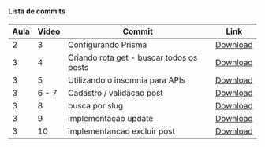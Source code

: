#### Lista de commits
Aula | Video | Commit | Link
------ | ------ | ------ | ------
 | 2 | 3 | Configurando Prisma | [Download](https://github.com/treinaweb/treinaweb-nextjs-apis/archive/0e1580e.zip)
 | 3 | 4 | Criando rota get - buscar todos os posts | [Download](https://github.com/treinaweb/treinaweb-nextjs-apis/archive/e601320.zip)
 | 3 | 5 | Utilizando o insomnia para APIs | [Download](https://github.com/treinaweb/treinaweb-nextjs-apis/archive/24e5e04.zip)
 | 3 | 6 - 7 | Cadastro / validacao post | [Download](https://github.com/treinaweb/treinaweb-nextjs-apis/archive/3681eee.zip)
 | 3 | 8 | busca por slug | [Download](https://github.com/treinaweb/treinaweb-nextjs-apis/archive/f0db9ad.zip)
 | 3 | 9 | implementação update | [Download](https://github.com/treinaweb/treinaweb-nextjs-apis/archive/0b5e42c.zip)
 | 3 | 10 | implementancao excluir post | [Download](https://github.com/treinaweb/treinaweb-nextjs-apis/archive/2c16046.zip)

